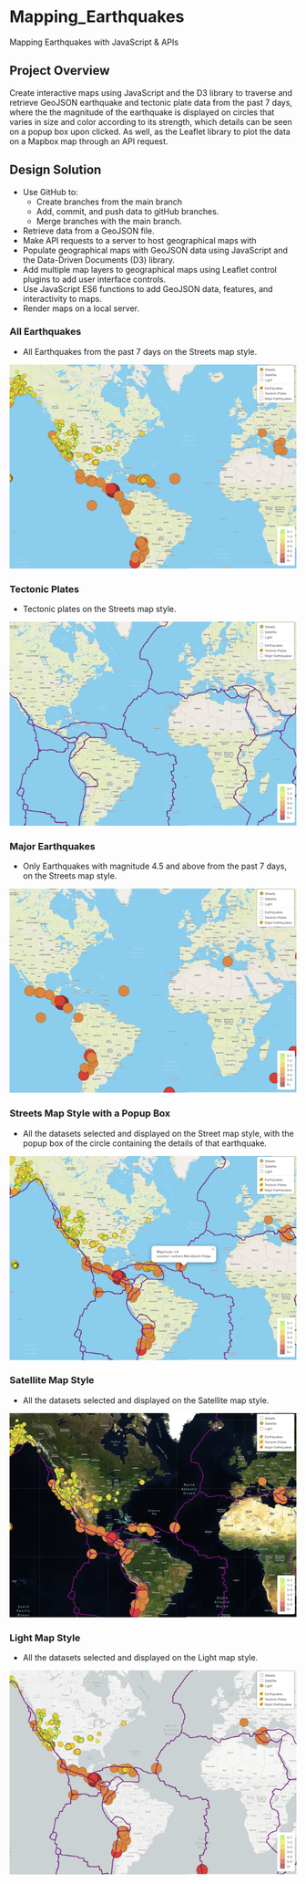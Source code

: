 # Mapping_Earthquakes
Mapping Earthquakes with JavaScript &amp; APIs


## Project Overview

Create interactive maps using JavaScript and the D3 library to traverse and retrieve GeoJSON earthquake and tectonic plate data from the past 7 days, where the the magnitude of the earthquake is displayed on circles that varies in size and color according to its strength, which details can be seen on a popup box upon clicked. As well, as the Leaflet library to plot the data on a Mapbox map through an API request.

## Design Solution

- Use GitHub to:
    - Create branches from the main branch
    - Add, commit, and push data to gitHub branches.
    - Merge branches with the main branch.
- Retrieve data from a GeoJSON file.
- Make API requests to a server to host geographical maps with 
- Populate geographical maps with GeoJSON data using JavaScript and the Data-Driven Documents (D3) library.
- Add multiple map layers to geographical maps using Leaflet control plugins to add user interface controls.
- Use JavaScript ES6 functions to add GeoJSON data, features, and interactivity to maps.
- Render maps on a local server.


### All Earthquakes

- All Earthquakes from the past 7 days on the Streets map style.

![all_earthquakes](./Earthquake_Challenge/static/images/all_earthquakes.png)

### Tectonic Plates

- Tectonic plates on the Streets map style.

![tectonic_plates](./Earthquake_Challenge/static/images/tectonic_plates.png)

### Major Earthquakes

- Only Earthquakes with magnitude 4.5 and above from the past 7 days, on the Streets map style.

![major_earthquakes](./Earthquake_Challenge/static/images/major_earthquakes.png)

### Streets Map Style with a Popup Box

-  All the datasets selected and displayed on the Street map style, with the popup box of the circle containing the details of that earthquake.

![streets_map_popup_box](./Earthquake_Challenge/static/images/streets_map_popup_box.png)

### Satellite Map Style

-  All the datasets selected and displayed on the Satellite map style.

![satellite_map_style](./Earthquake_Challenge/static/images/satellite_map_style.png)


### Light Map Style

- All the datasets selected and displayed on the Light map style.

![light_map_style](./Earthquake_Challenge/static/images/light_map_style.png)


